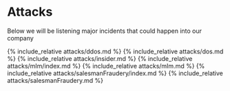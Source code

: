 # Attacks
Below we will be listening major incidents that could happen into our company

{% include_relative attacks/ddos.md %}
{% include_relative attacks/dos.md %}
{% include_relative attacks/insider.md %}
{% include_relative attacks/mIm/index.md %}
{% include_relative attacks/mIm.md %}
{% include_relative attacks/salesmanFraudery/index.md %}
{% include_relative attacks/salesmanFraudery.md %}
